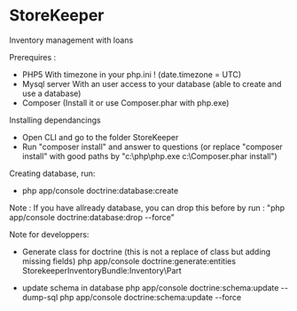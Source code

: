 StoreKeeper
===========

Inventory management with loans

Prerequires :
- PHP5
    With timezone in your php.ini ! (date.timezone = UTC)
- Mysql server
    With an user access to your database (able to create and use a database)
- Composer (Install it or use Composer.phar with php.exe)



Installing dependancings
- Open CLI and go to the folder StoreKeeper
- Run "composer install" and answer to questions (or replace "composer install" with good paths by "c:\php\php.exe c:\Composer.phar install")

Creating database, run:
- php app/console doctrine:database:create

Note : If you have allready database, you can drop this before by run :
"php app/console doctrine:database:drop --force"



Note for developpers:

- Generate class for doctrine (this is not a replace of class but adding missing fields)
php app/console doctrine:generate:entities StorekeeperInventoryBundle:Inventory\Part

- update schema in database
php app/console doctrine:schema:update --dump-sql 
php app/console doctrine:schema:update --force